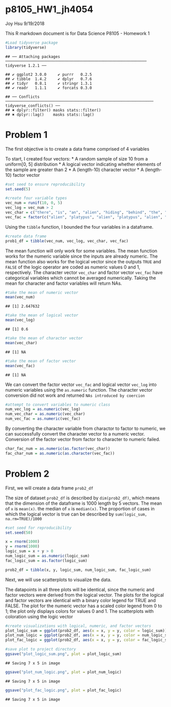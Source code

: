 p8105\_HW1\_jh4054
================
Joy Hsu
9/19/2018

This R markdown document is for Data Science P8105 - Homework 1

``` r
#Load tidyverse package
library(tidyverse)
```

    ## ── Attaching packages ────────────────────────────────────────────────────────────── tidyverse 1.2.1 ──

    ## ✔ ggplot2 3.0.0     ✔ purrr   0.2.5
    ## ✔ tibble  1.4.2     ✔ dplyr   0.7.6
    ## ✔ tidyr   0.8.1     ✔ stringr 1.3.1
    ## ✔ readr   1.1.1     ✔ forcats 0.3.0

    ## ── Conflicts ───────────────────────────────────────────────────────────────── tidyverse_conflicts() ──
    ## ✖ dplyr::filter() masks stats::filter()
    ## ✖ dplyr::lag()    masks stats::lag()

Problem 1
=========

The first objective is to create a data frame comprised of 4 variables

To start, I created four vectors: \* A random sample of size 10 from a uniform\[0, 5\] distribution \* A logical vector indicating whether elements of the sample are greater than 2 \* A (length-10) character vector \* A (length-10) factor vector

``` r
#set seed to ensure reproducibility 
set.seed(5)

#create four variable types
vec_num = runif(10, 0, 5)
vec_log = vec_num > 2
vec_char = c("there", "is", "an", "alien", "hiding", "behind", "the", "black", "berry", "tree")
vec_fac = factor(c("alien", "platypus", "alien", "platypus", "alien", "platypus", "platypus", "platypus", "platypus", "platypus"))
```

Using the `tibble` function, I bounded the four variables in a dataframe.

``` r
#create data frame
prob1_df = tibble(vec_num, vec_log, vec_char, vec_fac)
```

The mean function will only work for some variables. The mean function works for the numeric variable since the inputs are already numeric. The mean function also works for the logical vector since the outputs `TRUE` and `FALSE` of the logic operator are coded as numeric values 0 and 1, respectively. The character vector `vec_char` and factor vector `vec_fac` have categorical variables which cannot be averaged numerically. Taking the mean for character and factor variables will return NAs.

``` r
#take the mean of numeric vector
mean(vec_num)
```

    ## [1] 2.647632

``` r
#take the mean of logical vector
mean(vec_log)
```

    ## [1] 0.6

``` r
#take the mean of charactor vector
mean(vec_char)
```

    ## [1] NA

``` r
#take the mean of factor vector
mean(vec_fac)
```

    ## [1] NA

We can convert the factor vector `vec_fac` and logical vector `vec_log` into numeric variables using the `as.numeric` function. The character vector conversion did not work and returned `NAs introduced by coercion`

``` r
#attempt to convert variables to numeric class 
num_vec_log = as.numeric(vec_log)
num_vec_char = as.numeric(vec_char)
num_vec_fac = as.numeric(vec_fac)
```

By converting the character variable from charactor to factor to numeric, we can successfully convert the character vector to a numeric vector. Conversion of the factor vector from factor to character to numeric failed.

``` r
char_fac_num = as.numeric(as.factor(vec_char))
fac_char_num = as.numeric(as.character(vec_fac))
```

Problem 2
=========

First, we will create a data frame `prob2_df`

The size of dataset `prob2_df` is described by `dim(prob2_df)`, which means that the dimension of the dataframe is 1000 length by 5 vectors. The mean of `x` is `mean(x)`. the median of `x` is `median(x)`. The proportion of cases in which the logical vector is true can be described by `sum(logic_sum, na.rm=TRUE)/1000`

``` r
#set seed for reproducibility
set.seed(50)

x = rnorm(1000)
y = rnorm(1000)
logic_sum = x + y > 0
num_logic_sum = as.numeric(logic_sum)
fac_logic_sum = as.factor(logic_sum)

prob2_df = tibble(x, y, logic_sum, num_logic_sum, fac_logic_sum)
```

Next, we will use scatterplots to visualize the data.

The datapoints in all three plots will be identical, since the numeric and factor vectors were derived from the logical vector. The plots for the logical and factor vectors are identical with a binary color legend for TRUE and FALSE. The plot for the numeric vector has a scaled color legend from 0 to 1; the plot only displays colors for values 0 and 1. The scatterplots with coloration using the logic vector

``` r
#create visualizations with logical, numeric, and factor vectors
plot_logic_sum = ggplot(prob2_df, aes(x = x, y = y, color = logic_sum)) + geom_point(size = 1)
plot_num_logic = ggplot(prob2_df, aes(x = x, y = y, color = num_logic_sum)) + geom_point(size = 1)
plot_fac_logic = ggplot(prob2_df, aes(x = x, y = y, color = fac_logic_sum)) + geom_point(size = 1)

#save plot to project directory 
ggsave("plot_logic_sum.png", plot = plot_logic_sum)
```

    ## Saving 7 x 5 in image

``` r
ggsave("plot_num_logic.png", plot = plot_num_logic)
```

    ## Saving 7 x 5 in image

``` r
ggsave("plot_fac_logic.png", plot = plot_fac_logic)
```

    ## Saving 7 x 5 in image
